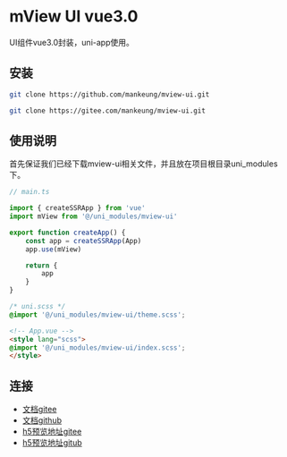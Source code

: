 # mView UI vue3.0

UI组件vue3.0封装，uni-app使用。

## 安装

```sh
git clone https://github.com/mankeung/mview-ui.git

git clone https://gitee.com/mankeung/mview-ui.git
```

## 使用说明

首先保证我们已经下载mview-ui相关文件，并且放在项目根目录uni_modules下。

```ts
// main.ts

import { createSSRApp } from 'vue'
import mView from '@/uni_modules/mview-ui'

export function createApp() {
    const app = createSSRApp(App)
    app.use(mView)

    return {
        app
    }
}
```

```scss
/* uni.scss */
@import '@/uni_modules/mview-ui/theme.scss';
```

```html
<!-- App.vue -->
<style lang="scss">
@import '@/uni_modules/mview-ui/index.scss';
</style>
```

## 连接

- [文档gitee](https://mankeung.gitee.io/mview-ui/)
- [文档github](https://mankeung.github.io/mview-ui)
- [h5预览地址gitee](https://mankeung.gitee.io/mview-ui/h5)
- [h5预览地址gitub](https://mankeung.github.io/mview-ui/h5)
